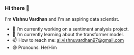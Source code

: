 ### Hi  there 👋

I'm **Vishnu Vardhan** and I'm an aspiring data scientist. 

- 🔭 I’m currently working on a sentiment analysis project.
- 🌱 I’m currently learning about the transformer model.
- 📫 How to reach me: ai.vishnuvardhan97@gmail.com
- 😄 Pronouns: He/Him
